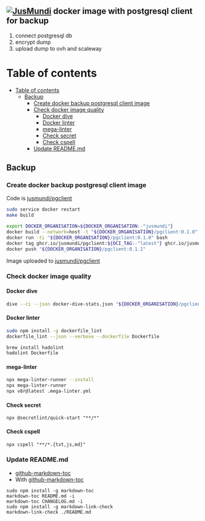 <!-- markdown-link-check-disable-next-line -->
## [![JusMundi](https://media-exp1.licdn.com/dms/image/C4D0BAQFkFSDZh9uBpg/company-logo_200_200/0/1519903803617?e=2147483647&v=beta&t=wAWk1qgiv69WUS_PyOx-7apQTDnJXvBnvMCBmqO9Tew)](https://gitlab.com/jusmundi-group/web/infrastructure) docker image with postgresql client for backup

1. connect postgresql db
2. encrypt dump
3. upload dump to ovh and scaleway

# Table of contents

<!-- markdown-link-check-disable -->

<!-- toc -->

- [Table of contents](#table-of-contents)
  - [Backup](#backup)
    - [Create docker backup postgresql client image](#create-docker-backup-postgresql-client-image)
    - [Check docker image quality](#check-docker-image-quality)
      - [Docker dive](#docker-dive)
      - [Docker linter](#docker-linter)
      - [mega-linter](#mega-linter)
      - [Check secret](#check-secret)
      - [Check cspell](#check-cspell)
    - [Update README.md](#update-readmemd)

<!-- tocstop -->

<!-- markdown-link-check-enable -->

## Backup

### Create docker backup postgresql client image

Code is [jusmundi/pgclient](https://github.com/jusmundi/docker-pgclient)

```bash
sudo service docker restart
make build
```

```bash
export DOCKER_ORGANISATION=${DOCKER_ORGANISATION:-"jusmundi"}
docker build --network=host -t "${DOCKER_ORGANISATION}/pgclient:0.1.0" --squash .
docker run -ti "${DOCKER_ORGANISATION}/pgclient:0.1.0" bash
docker tag ghcr.io/jusmundi/pgclient:${OCI_TAG:-"latest"} ghcr.io/jusmundi/pgclient:0.1.1
docker push "${DOCKER_ORGANISATION}/pgclient:0.1.1"
```

Image uploaded to [jusmundi/pgclient](https://hub.docker.com/r/jusmundi/pgclient/tags)

### Check docker image quality

#### Docker dive

```bash
dive --ci --json docker-dive-stats.json "${DOCKER_ORGANISATION}/pgclient:0.1.0" 1>docker-dive.log 2>docker-dive-error.log
```

#### Docker linter

```bash
sudo npm install -g dockerfile_lint
dockerfile_lint --json --verbose --dockerfile Dockerfile
```

```bash
brew install hadolint
hadolint Dockerfile
```

#### mega-linter

```bash
npx mega-linter-runner --install
npx mega-linter-runner
npx v8r@latest .mega-linter.yml
```

#### Check secret

```
npx @secretlint/quick-start "**/*"
```

#### Check cspell

```
npx cspell "**/*.{txt,js,md}"
```

### Update README.md

* [github-markdown-toc](https://github.com/jonschlinkert/markdown-toc)
* With [github-markdown-toc](https://github.com/Lucas-C/pre-commit-hooks-nodejs)

```
sudo npm install -g markdown-toc
markdown-toc README.md -i
markdown-toc CHANGELOG.md -i
sudo npm install -g markdown-link-check
markdown-link-check ./README.md
```
